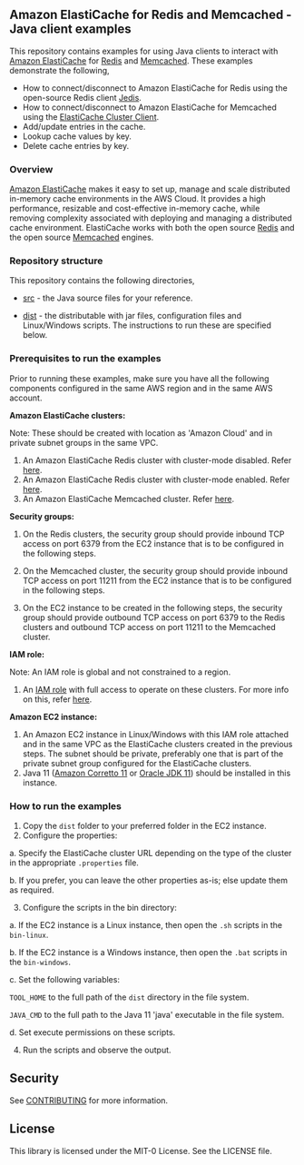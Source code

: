 ## Amazon ElastiCache for Redis and Memcached - Java client examples

This repository contains examples for using Java clients to interact with [Amazon ElastiCache](https://aws.amazon.com/elasticache/) for [Redis](https://docs.aws.amazon.com/AmazonElastiCache/latest/red-ug/WhatIs.html) and [Memcached](https://docs.aws.amazon.com/AmazonElastiCache/latest/mem-ug/WhatIs.html).  These examples demonstrate the following,

* How to connect/disconnect to Amazon ElastiCache for Redis using the open-source Redis client [Jedis](https://github.com/redis/jedis).
* How to connect/disconnect to Amazon ElastiCache for Memcached using the [ElastiCache Cluster Client](https://docs.aws.amazon.com/AmazonElastiCache/latest/mem-ug/AutoDiscovery.Using.ModifyApp.Java.html).
* Add/update entries in the cache.
* Lookup cache values by key.
* Delete cache entries by key.

### Overview

[Amazon ElastiCache](https://aws.amazon.com/elasticache/) makes it easy to set up, manage and scale distributed in-memory cache environments in the AWS Cloud.  It provides a high performance, resizable and cost-effective in-memory cache, while removing complexity associated with deploying and managing a distributed cache environment.  ElastiCache works with both the open source [Redis](https://redis.io/) and the open source [Memcached](https://memcached.org/) engines.

### Repository structure

This repository contains the following directories,

* [src](https://github.com/aws-samples/amazon-elasticache-redis-and-memcached-java-client-examples/tree/main/src/com/amazonaws/elasticachedemo) - the Java source files for your reference.

* [dist](https://github.com/aws-samples/amazon-elasticache-redis-and-memcached-java-client-examples/tree/main/dist) - the distributable with jar files, configuration files and Linux/Windows scripts.  The instructions to run these are specified below.

### Prerequisites to run the examples

Prior to running these examples, make sure you have all the following components configured in the same AWS region and in the same AWS account.

**Amazon ElastiCache clusters:**

Note: These should be created with location as 'Amazon Cloud' and in private subnet groups in the same VPC.
1. An Amazon ElastiCache Redis cluster with cluster-mode disabled.  Refer [here](https://docs.aws.amazon.com/AmazonElastiCache/latest/red-ug/Clusters.html).
2. An Amazon ElastiCache Redis cluster with cluster-mode enabled.  Refer [here](https://docs.aws.amazon.com/AmazonElastiCache/latest/red-ug/Clusters.html).
3. An Amazon ElastiCache Memcached cluster.  Refer [here](https://docs.aws.amazon.com/AmazonElastiCache/latest/mem-ug/Clusters.html).

**Security groups:**

1. On the Redis clusters, the security group should provide inbound TCP access on port 6379 from the EC2 instance that is to be configured in the following steps.

2. On the Memcached cluster, the security group should provide inbound TCP access on port 11211 from the EC2 instance that is to be configured in the following steps.

3. On the EC2 instance to be created in the following steps, the security group should provide outbound TCP access on port 6379 to the Redis clusters and outbound TCP access on port 11211 to the Memcached cluster.

**IAM role:**

Note: An IAM role is global and not constrained to a region.
1. An [IAM role](https://docs.aws.amazon.com/IAM/latest/UserGuide/id_roles.html) with full access to operate on these clusters.  For more info on this, refer [here](https://docs.aws.amazon.com/AmazonElastiCache/latest/red-ug/IAM.html).

**Amazon EC2 instance:**
1. An Amazon EC2 instance in Linux/Windows with this IAM role attached and in the same VPC as the ElastiCache clusters created in the previous steps.  The subnet should be private, preferably one that is part of the private subnet group configured for the ElastiCache clusters.
2. Java 11 ([Amazon Corretto 11](https://docs.aws.amazon.com/corretto/latest/corretto-11-ug/what-is-corretto-11.html) or [Oracle JDK 11](https://www.oracle.com/java/technologies/javase-jdk11-downloads.html)) should be installed in this instance.

### How to run the examples

1. Copy the `dist` folder to your preferred folder in the EC2 instance.
2. Configure the properties:

  a. Specify the ElastiCache cluster URL depending on the type of the cluster in the appropriate `.properties` file.

  b. If you prefer, you can leave the other properties as-is; else update them as required.

3. Configure the scripts in the bin directory:

  a. If the EC2 instance is a Linux instance, then open the `.sh` scripts in the `bin-linux`.

  b. If the EC2 instance is a Windows instance, then open the `.bat` scripts in the `bin-windows`.

  c. Set the following variables:

  `TOOL_HOME` to the full path of the `dist` directory in the file system.

  `JAVA_CMD` to the full path to the Java 11 'java' executable in the file system.

  d. Set execute permissions on these scripts.

4. Run the scripts and observe the output.

## Security

See [CONTRIBUTING](CONTRIBUTING.md#security-issue-notifications) for more information.

## License

This library is licensed under the MIT-0 License. See the LICENSE file.

